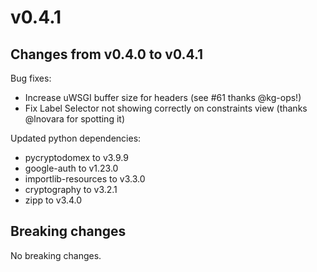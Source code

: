 # v0.4.1

## Changes from v0.4.0 to v0.4.1

Bug fixes:

- Increase uWSGI buffer size for headers (see #61 thanks @kg-ops!)
- Fix Label Selector not showing correctly on constraints view (thanks @lnovara for spotting it)

Updated python dependencies:

- pycryptodomex to v3.9.9
- google-auth to v1.23.0
- importlib-resources to v3.3.0
- cryptography to v3.2.1
- zipp to v3.4.0

## Breaking changes

No breaking changes.
